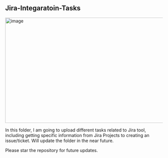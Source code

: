 ## Jira-Integaratoin-Tasks

<img width="800" height="337" alt="image" src="https://github.com/user-attachments/assets/c6821bf4-1c32-4a82-bb0d-4c8c3168f62c" />

In this folder, I am going to upload different tasks related to Jira tool, including getting specific information from Jira Projects to creating an issue/ticket. Will update the folder in the near future.

Please star the repository for future updates.
